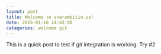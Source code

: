 ```yaml
---
layout: post
title: Welcome to overambitio.us!
date: 2015-01-16 14:42:00
categories: welcome git
---
```

This is a quick post to test if git integration is working. Try #2

[overambitio.us]: http://overambitio.us
